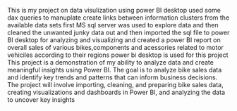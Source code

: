 This is my project on data visulization using power BI desktop used some dax queries to manuplate create links between information clusters from the available data sets first MS sql server was used to explore data and then cleaned the unwanted junky data out and then imported the sql file to power BI desktop for analyzing and visualizing and created a power BI report on overall sales of various bikes,components and acessories related to motor vehiciles according to their regions power bi desktop is used for this project
This project is a demonstration of my ability to analyze data and create meaningful insights using Power BI. The goal is to analyze bike sales data and identify key trends and patterns that can inform business decisions. The project will involve importing, cleaning, and preparing bike sales data, creating visualizations and dashboards in Power BI, and analyzing the data to uncover key insights
